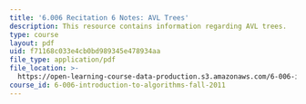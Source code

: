 ```yaml
---
title: '6.006 Recitation 6 Notes: AVL Trees'
description: This resource contains information regarding AVL trees.
type: course
layout: pdf
uid: f71168c033e4cb0bd989345e478934aa
file_type: application/pdf
file_location: >-
  https://open-learning-course-data-production.s3.amazonaws.com/6-006-introduction-to-algorithms-fall-2011/f71168c033e4cb0bd989345e478934aa_MIT6_006F11_rec06.pdf
course_id: 6-006-introduction-to-algorithms-fall-2011
---
```

